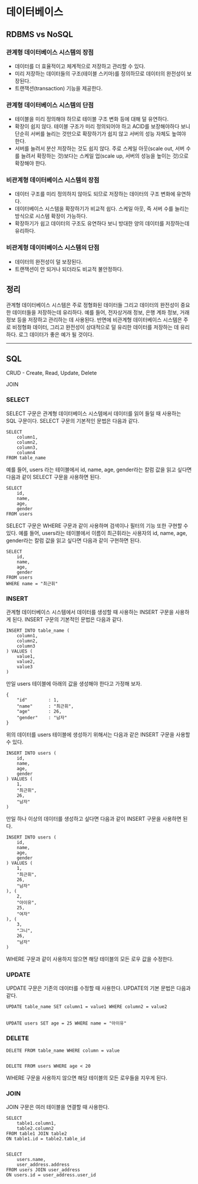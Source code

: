 # 데이터베이스

## RDBMS vs NoSQL

### 관계형 데이터베이스 시스템의 장점

 - 데이터를 더 효율적이고 체계적으로 저장하고 관리할 수 있다.
 - 미리 저장하는 데이터들의 구조(테이블 스키마)를 정의하므로 데이터의 완전성이 보장된다.
 - 트랜잭션(transaction) 기능을 제공한다.

### 관계형 데이터베이스 시스템의 단점

 - 테이블을 미리 정의해야 하므로 테이블 구조 변화 등에 대해 덜 유연하다.
 - 확장이 쉽지 않다. 테이블 구조가 미리 정의되어야 하고 ACID를 보장해야하다 보니 단순히 서버를 늘리는 것만으로 확장하기가 쉽지 않고 서버의 성능 자체도 높여야 한다.
 - 서버를 늘려서 분산 저장하는 것도 쉽지 않다. 주로 스케일 아웃(scale out, 서버 수를 늘려서 확장하는 것)보다는 스케일 업(scale up, 서버의 성능을 높이는 것)으로 확장해야 한다.

### 비관계형 데이터베이스 시스템의 장점

 - 데이터 구조를 미리 정의하지 않아도 되므로 저장하는 데이터의 구조 변화에 유연하다.
 - 데이터베이스 시스템을 확장하기가 비교적 쉽다. 스케일 아웃, 즉 서버 수를 늘리는 방식으로 시스템 확장이 가능하다.
 - 확장하기가 쉽고 데이터의 구조도 유연하다 보니 방대한 양의 데이터를 저장하는데 유리하다.

### 비관계형 데이터베이스 시스템의 단점

 - 데이터의 완전성이 덜 보장된다.
 - 트랜잭션이 안 되거나 되더라도 비교적 불안정하다.

## 정리

관계형 데이터베이스 시스템은 주로 정형화된 데이터들 그리고 데이터의 완전성이 중요한 데이터들을 저장하는데 유리하다. 예를 들어, 전자상거래 정보, 은행 계좌 정보, 거래 정보 등을 저장하고 관리하는 데 사용된다.
반면에 비관계형 데이터베이스 시스템은 주로 비정형화 데이터, 그리고 완전성이 상대적으로 덜 유리한 데이터를 저장하는 데 유리하다. 로그 데이터가 좋은 예가 될 것이다.

-------------------------------------------------------------------------------

## SQL

CRUD - Create, Read, Update, Delete

JOIN

### SELECT

SELECT 구문은 관계형 데이터베이스 시스템에서 데이터를 읽어 들일 때 사용하는 SQL 구문이다. SELECT 구문의 기본적인 문법은 다음과 같다.

    SELECT
        column1,
		column2,
		column3,
		column4
	FROM table_name

예를 들어, users 라는 테이블에서 id, name, age, gender라는 칼럼 값을 읽고 싶다면 다음과 같이 SELECT 구문을 사용하면 된다.

	SELECT
		id,
		name,
		age,
		gender
	FROM users

SELECT 구문은 WHERE 구문과 같이 사용하며 검색이나 필터의 기능 또한 구현할 수 있다. 예를 들어, users라는 테이블에서 이름이 최근휘라는 사용자의 id, name, age, gender라는 칼럼 값을 읽고 싶다면 다음과 같이 구현하면 된다.

	SELECT
		id,
		name,
		age,
		gender
	FROM users
	WHERE name = "최근휘"

### INSERT

관계형 데이터베이스 시스템에서 데이터를 생성할 때 사용하는 INSERT 구문을 사용하게 된다. INSERT 구문의 기본적인 문법은 다음과 같다.

	INSERT INTO table_name (
		column1,
		column2,
		column3
	) VALUES (
		value1,
		value2,
		value3
	)

만일 users 테이블에 아래의 값을 생성해야 한다고 가정해 보자.

	{
		"id"		: 1,
		"name"		: "최근휘",
		"age"		: 26,
		"gender" 	: "남자"
	}

위의 데이터를 users 테이블에 생성하기 위해서는 다음과 같은 INSERT 구문을 사용할 수 있다.

	INSERT INTO users (
		id,
		name,
		age,
		gender
	) VALUES (
		1,
		"최근휘",
		26,
		"남자"
	)

만일 하나 이상의 데이터를 생성하고 싶다면 다음과 같이 INSERT 구문을 사용하면 된다.

	INSERT INTO users (
		id,
		name,
		age,
		gender
	) VALUES (
		1,
		"최근휘",
		26,
		"남자"
	), (
		2,
		"아이유",
		25,
		"여자"
	), (
		3,
		"그니",
		26,
		"남자"
	)

WHERE 구문과 같이 사용하지 않으면 해당 테이블의 모든 로우 값을 수정한다.

### UPDATE

UPDATE 구문은 기존의 데이터를 수정할 때 사용한다. UPDATE의 기본 문법은 다음과 같다.

	UPDATE table_name SET column1 = value1 WHERE column2 = value2


	UPDATE users SET age = 25 WHERE name = "아이유"

### DELETE

	DELETE FROM table_name WHERE column = value


	DELETE FROM users WHERE age < 20

WHERE 구문을 사용하지 않으면 해당 테이블의 모든 로우들을 지우게 된다.

### JOIN

JOIN 구문은 여러 테이블을 연결할 때 사용한다.

	SELECT
		table1.column1,
		table2.column2
	FROM table1 JOIN table2
	ON table1.id = table2.table_id


	SELECT
		users.name,
		user_address.address
	FROM users JOIN user_address
	ON users.id = user_address.user_id
